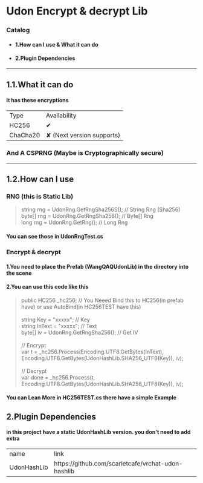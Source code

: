 # Udon Encrypt & decrypt Lib
### Catalog 
* #### 1.How can I use & What it can do
* #### 2.Plugin Dependencies
---
## 1.1.What it can do
#### It has these encryptions
<table>
   <tr>
         <td>Type</td>
         <td>Availability</td>
   </tr>
	<tr>
      <td>HC256</td>
      <td>✔</td>
   </tr>
  	<tr>
      <td>ChaCha20</td>
      <td>✘ (Next version supports)</td>
   </tr>
</table>

### And A CSPRNG (Maybe is Cryptographically secure)
---
## 1.2.How can I use
### RNG (this is Static Lib)
> string rng = UdonRng.GetRngSha256S();	// String Rng (Sha256) <br>
> byte[] rng = UdonRng.GetRngSha256();	// Byte[] Rng <br>
> long 	 rng = UdonRng.GetRng();		    // Long Rng <br>
#### You can see those in UdonRngTest.cs	
### Encrypt & decrypt

#### 1.You need to place the Prefab (WangQAQUdonLib) in the directory into the scene

#### 2.You can use this code like this
> public HC256 _hc256;					      // You Neeed Bind this to HC256(in prefab have) or use AutoBind(in HC256TEST have this) <br>
> <br>
> string Key = "xxxxx";					      // Key <br>
> string InText = "xxxxx";				    // Text <br>
> byte[] iv = UdonRng.GetRngSha256();	// Get IV <br>
> <br>
> // Encrypt <br>
> var t = _hc256.Process(Encoding.UTF8.GetBytes(InText), Encoding.UTF8.GetBytes(UdonHashLib.SHA256_UTF8(Key)), iv); <br>
> <br>
> // Decrypt <br>
> var done = _hc256.Process(t, Encoding.UTF8.GetBytes(UdonHashLib.SHA256_UTF8(Key)), iv); <br>
#### You can Lean More in HC256TEST.cs there have a simple Example

## 2.Plugin Dependencies
#### in this project have a static UdonHashLib version. you don't need to add extra

<table>
   <tr>
      <td>name</td>
      <td>link</td>
   </tr>
	<tr>
      <td>UdonHashLib</td>
      <td>https://github.com/scarletcafe/vrchat-udon-hashlib</td>
   </tr>
</table>
